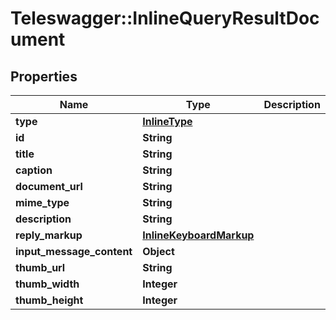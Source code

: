 # Teleswagger::InlineQueryResultDocument

## Properties
Name | Type | Description | Notes
------------ | ------------- | ------------- | -------------
**type** | [**InlineType**](InlineType.md) |  | 
**id** | **String** |  | 
**title** | **String** |  | 
**caption** | **String** |  | [optional] 
**document_url** | **String** |  | 
**mime_type** | **String** |  | 
**description** | **String** |  | [optional] 
**reply_markup** | [**InlineKeyboardMarkup**](InlineKeyboardMarkup.md) |  | [optional] 
**input_message_content** | **Object** |  | [optional] 
**thumb_url** | **String** |  | [optional] 
**thumb_width** | **Integer** |  | [optional] 
**thumb_height** | **Integer** |  | [optional] 


